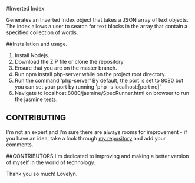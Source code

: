 #Inverted Index

Generates an Inverted Index object that takes a JSON array of text objects. The index allows a user to search for text blocks in the array that contain a specified collection of words.


##Installation and usage.

1. Install Nodejs.
2. Download the ZIP file or clone the repository
3. Ensure that you are on the master branch.
4. Run npm install php-server while on the project root directory.
5. Run the command 'php-server' By default, the port is set to 8080 but you can set your port by running 'php -s localhost:[port no]'
6. Navigate to localhost:8080/jasmine/SpecRunner.html on browser to run the jasmine tests.


## CONTRIBUTING
I'm not an expert and I'm sure there are always rooms for improvement - if you have an idea, take a look through [my repository](https://github.com/andela-ltijesunimi-israel/inverted-index) and add your comments.


##CONTRIBUTORS
I'm dedicated to improving and making a better version of myself in the world of technology.

Thank you so much! Lovelyn.
